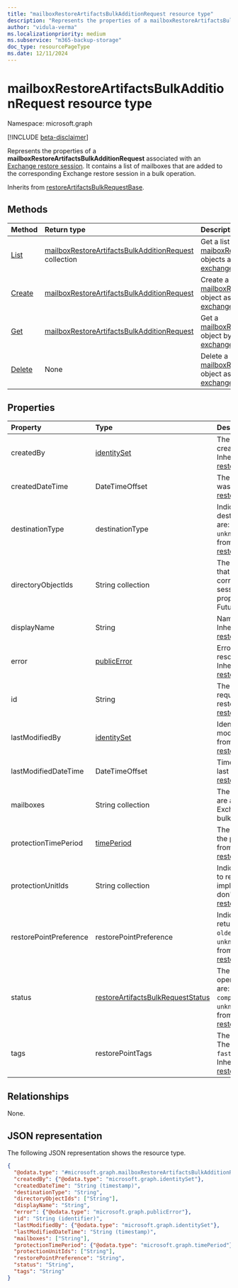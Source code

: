 ```yaml
---
title: "mailboxRestoreArtifactsBulkAdditionRequest resource type"
description: "Represents the properties of a mailboxRestoreArtifactsBulkAdditionRequest associated with an Exchange restore session."
author: "vidula-verma"
ms.localizationpriority: medium
ms.subservice: "m365-backup-storage"
doc_type: resourcePageType
ms.date: 12/11/2024
---
```


# mailboxRestoreArtifactsBulkAdditionRequest resource type

Namespace: microsoft.graph

[!INCLUDE [beta-disclaimer](../../includes/beta-disclaimer.md)]

Represents the properties of a **mailboxRestoreArtifactsBulkAdditionRequest** associated with an [Exchange restore session](../resources/exchangerestoresession.md). It contains a list of mailboxes that are added to the corresponding Exchange restore session in a bulk operation.

Inherits from [restoreArtifactsBulkRequestBase](../resources/restoreartifactsbulkrequestbase.md).

## Methods
|Method|Return type|Description|
|:---|:---|:---|
|[List](../api/exchangerestoresession-list-mailboxrestoreartifactsbulkadditionrequests.md)|[mailboxRestoreArtifactsBulkAdditionRequest](../resources/mailboxrestoreartifactsbulkadditionrequest.md) collection|Get a list of the [maiboxRestoreArtifactsBulkAdditionRequest](../resources/mailboxrestoreartifactsbulkadditionrequest.md) objects associated with an [exchangeRestoreSession](../resources/exchangerestoresession.md).|
|[Create](../api/exchangerestoresession-post-mailboxrestoreartifactsbulkadditionrequests.md)|[mailboxRestoreArtifactsBulkAdditionRequest](../resources/mailboxrestoreartifactsbulkadditionrequest.md)|Create a new [mailboxRestoreArtifactsBulkAdditionRequest](../resources/mailboxrestoreartifactsbulkadditionrequest.md) object associated with an [exchangeRestoreSession](../resources/exchangerestoresession.md).|
|[Get](../api/mailboxrestoreartifactsbulkadditionrequest-get.md)|[mailboxRestoreArtifactsBulkAdditionRequest](../resources/mailboxrestoreartifactsbulkadditionrequest.md)|Get a [mailboxRestoreArtifactsBulkAdditionRequest](../resources/mailboxrestoreartifactsbulkadditionrequest.md) object by its **id**, associated with an [exchangeRestoreSession](../resources/exchangerestoresession.md).|
|[Delete](../api/mailboxrestoreartifactsbulkadditionrequest-delete.md)|None|Delete a [mailboxRestoreArtifactsBulkAdditionRequest](../resources/mailboxrestoreartifactsbulkadditionrequest.md) object associated with an [exchangeRestoreSession](../resources/exchangerestoresession.md).|

## Properties

|Property|Type|Description|
|:---|:---|:---|
| createdBy                  | [identitySet](../resources/identityset.md) | The identity of the person who created the bulk request. Inherited from [restoreArtifactsBulkRequestBase](../resources/restoreartifactsbulkrequestbase.md). |
| createdDateTime            | DateTimeOffset            | The time when the bulk request was created. Inherited from [restoreArtifactsBulkRequestBase](../resources/restoreartifactsbulkrequestbase.md).           |
| destinationType            | destinationType           | Indicates the restoration destination. The possible values are: `new`, `inPlace`, `unknownFutureValue`. Inherited from [restoreArtifactsBulkRequestBase](../resources/restoreartifactsbulkrequestbase.md). |
| directoryObjectIds         | String collection         | The list of directory object IDs that are added to the corresponding Exchange restore session in a bulk operation. This property isn't implemented yet. Future value; don't use.           |
| displayName                | String                    | Name of the addition request. Inherited from [restoreArtifactsBulkRequestBase](../resources/restoreartifactsbulkrequestbase.md).                        |
| error                      | [publicError](../resources/publicerror.md) | Error details are populated for resource resolution failures. Inherited from [restoreArtifactsBulkRequestBase](../resources/restoreartifactsbulkrequestbase.md). |
| id                         | String                    | The unique identifier of the bulk request associated with the restore session. Inherited from [restoreArtifactsBulkRequestBase](../resources/restoreartifactsbulkrequestbase.md). |
| lastModifiedBy             | [identitySet](../resources/identityset.md) | Identity of the person who last modified this entity. Inherited from [restoreArtifactsBulkRequestBase](../resources/restoreartifactsbulkrequestbase.md). |
| lastModifiedDateTime       | DateTimeOffset            | Timestamp when this entity was last modified. Inherited from [restoreArtifactsBulkRequestBase](../resources/restoreartifactsbulkrequestbase.md).   |
| mailboxes                  | String collection         | The list of email addresses that are added to the corresponding Exchange restore session in a bulk operation. |
| protectionTimePeriod       | [timePeriod](../resources/timeperiod.md)                | The start and end date time of the protection period. Inherited from [restoreArtifactsBulkRequestBase](../resources/restoreartifactsbulkrequestbase.md). |
| protectionUnitIds      | String collection                     | Indicates which protection units to restore. This property isn't implemented yet. Future value; don't use. Inherited from [restoreArtifactsBulkRequestBase](../resources/restoreartifactsbulkrequestbase.md).   |
| restorePointPreference     | restorePointPreference    | Indicates which restore point to return. The possible values are: `oldest`, `latest`, `unknownFutureValue`. Inherited from [restoreArtifactsBulkRequestBase](../resources/restoreartifactsbulkrequestbase.md). |
| status                     | [restoreArtifactsBulkRequestStatus](restoreartifactsbulkrequestbase.md#restoreartifactsbulkrequeststatus-values)   | The status of the long-running operation. The possible values are: `unknown`, `active`, `completed`, `completedWithErrors`, `unknownFutureValue`. Inherited from [restoreArtifactsBulkRequestBase](../resources/restoreartifactsbulkrequestbase.md). |
| tags                       | restorePointTags          | The type of the restore point. The possible values are: `none`, `fastRestore`, `unknownFutureValue`. Inherited from [restoreArtifactsBulkRequestBase](../resources/restoreartifactsbulkrequestbase.md). |

## Relationships
None.

## JSON representation
The following JSON representation shows the resource type.
<!-- {
  "blockType": "resource",
  "keyProperty": "id",
  "@odata.type": "microsoft.graph.mailboxRestoreArtifactsBulkAdditionRequest",
  "baseType": "microsoft.graph.restoreArtifactsBulkRequestBase",
  "openType": false
}
-->
``` json
{
  "@odata.type": "#microsoft.graph.mailboxRestoreArtifactsBulkAdditionRequest",
  "createdBy": {"@odata.type": "microsoft.graph.identitySet"},
  "createdDateTime": "String (timestamp)",
  "destinationType": "String",
  "directoryObjectIds": ["String"],
  "displayName": "String",
  "error": {"@odata.type": "microsoft.graph.publicError"},
  "id": "String (identifier)",
  "lastModifiedBy": {"@odata.type": "microsoft.graph.identitySet"},
  "lastModifiedDateTime": "String (timestamp)",
  "mailboxes": ["String"],
  "protectionTimePeriod": {"@odata.type": "microsoft.graph.timePeriod"},
  "protectionUnitIds": ["String"],
  "restorePointPreference": "String",
  "status": "String",
  "tags": "String"
}
```

